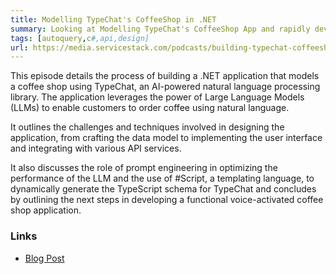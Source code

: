 ```yaml
---
title: Modelling TypeChat's CoffeeShop in .NET
summary: Looking at Modelling TypeChat's CoffeeShop App and rapidly developing it with OrmLite POCO classes and AutoQuery CRUD APIs 
tags: [autoquery,c#,api,design]
url: https://media.servicestack.com/podcasts/building-typechat-coffeeshop-modelling.mp3   
---
```


This episode details the process of building a .NET application that models a coffee shop 
using TypeChat, an AI-powered natural language processing library. The application leverages 
the power of Large Language Models (LLMs) to enable customers to order coffee using natural language. 

It outlines the challenges and techniques involved in designing the application, from crafting 
the data model to implementing the user interface and integrating with various API services. 

It also discusses the role of prompt engineering in optimizing the performance of the LLM and 
the use of #Script, a templating language, to dynamically generate the TypeScript schema for 
TypeChat and concludes by outlining the next steps in developing a functional voice-activated 
coffee shop application.

### Links

- [Blog Post](/posts/building-typechat-coffeeshop-modelling)
